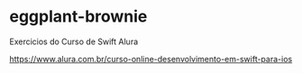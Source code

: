 # eggplant-brownie

Exercicios do Curso de Swift Alura 

https://www.alura.com.br/curso-online-desenvolvimento-em-swift-para-ios




